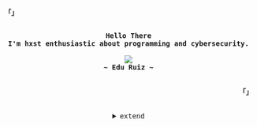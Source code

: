 <!-- Profile -->
<p align="left"><strong><samp>「」</samp></strong></p>
    <p align="center">
      <samp><br>
            <b>
            Hello There
        <br>
            I'm hxst enthusiastic about programming and cybersecurity.
            </b>
        <br>
        <br>
          <image src="https://readme-typing-svg.herokuapp.com?font=Iosevka&size=16&color=BC83E3&center=true&width=410&height=45&lines=Full+Stack+Developer.">
        <br>
            <b>
            ~ Edu Ruiz ~
            </b>
        <br>
      </samp><br>
    </p>
<p align="right"><strong><samp>「」</samp></strong></p>

<br>

<details align="center">
<summary><samp>extend</samp></summary>

<h2></h2><br>

<!-- Contact Me -->
<p align="center">
    <samp>
        <h3>Social Media</h3>
      <a href="http://instagram.com/hxst1" target="_blank"><img src="https://img.shields.io/badge/Instagram-E4405F?style=for-the-badge&logo=instagram&logoColor=fff" alt="instagram"></a>
        <a href="http://twitter.com/_hxst" target="_blank"><img src="https://img.shields.io/badge/Twitter-1DA1F2?style=for-the-badge&logo=twitter&logoColor=white" alt="twitter"></a>
        <a href="https://discord.com/users/398174691027714059" target="_blank"><img src="https://img.shields.io/badge/Discord-7289DA?style=for-the-badge&logo=discord&logoColor=white" alt="discord"></a>
        <a href="https://www.linkedin.com/in/edu-ruiz-cantos/" target="_blank"><img src="https://img.shields.io/badge/LinkedIn-0077B5?style=for-the-badge&logo=Linkedin&logoColor=white" alt="Linkedin"></a>
          <a href="https://t.me/hxst1" target="_blank"><img src="https://img.shields.io/badge/Telegram-2CA5E0?style=for-the-badge&logo=telegram&logoColor=white" alt="telegram"></a>
    </samp>
</p>

<!-- Github Stats -->
<p align="center">
    <samp>
<details>
  <summary>My Profile Stats</summary>
  <br/>
          <img alt="GitHub Stats" src="https://github-readme-stats.vercel.app/api?username=hxst1&show_icons=true&include_all_commits=true&count_private=true&hide=issues&hide_border=true&theme=nord"/>
  <br/>
</details>

<details> 
  <summary>My Most Used Languages</summary>
  <br/>
          <img alt="Top Language" src="https://github-readme-stats.vercel.app/api/top-langs/?username=hxst1&layout=compact&hide_border=true&theme=nord"/>
  <br/>
    <b>Note:</b> Top languages is only a metric of the languages my public code consists of and doesn't reflect experience or skill level.
  <br/>
</details>
    </samp>
</p>
</details>
